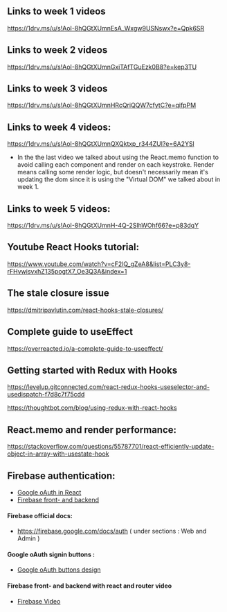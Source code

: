 ## Links to week 1 videos

https://1drv.ms/u/s!AoI-8hQGtXUmnEsA_Wxgw9USNswx?e=Qpk6SR

## Links to week 2 videos

https://1drv.ms/u/s!AoI-8hQGtXUmnGxiTAfTGuEzk0B8?e=kep3TU

## Links to week 3 videos

https://1drv.ms/u/s!AoI-8hQGtXUmnHRcQriQQW7cfytC?e=qifpPM

## Links to week 4 videos:

https://1drv.ms/u/s!AoI-8hQGtXUmnQXQktxp_r344ZUl?e=6A2YSl

- In the the last video we talked about using the React.memo function to avoid calling each component and render on each keystroke. Render means calling some render logic, but doesn't necessarily mean it's updating the dom since it is using the "Virtual DOM" we talked about in week 1.

## Links to week 5 videos:

https://1drv.ms/u/s!AoI-8hQGtXUmnH-4Q-2SlhWOhf66?e=p83dqY

## Youtube React Hooks tutorial:

https://www.youtube.com/watch?v=cF2lQ_gZeA8&list=PLC3y8-rFHvwisvxhZ135pogtX7_Oe3Q3A&index=1

## The stale closure issue

https://dmitripavlutin.com/react-hooks-stale-closures/

## Complete guide to useEffect

https://overreacted.io/a-complete-guide-to-useeffect/

## Getting started with Redux with Hooks

https://levelup.gitconnected.com/react-redux-hooks-useselector-and-usedispatch-f7d8c7f75cdd

https://thoughtbot.com/blog/using-redux-with-react-hooks

## React.memo and render performance:

https://stackoverflow.com/questions/55787701/react-efficiently-update-object-in-array-with-usestate-hook

## Firebase authentication:

- [Google oAuth in React](https://medium.com/firebase-developers/how-to-setup-firebase-authentication-with-react-in-5-minutes-maybe-10-bb8bb53e8834)
- [Firebase front- and backend](https://dev.to/emeka/securing-your-express-node-js-api-with-firebase-auth-4b5f)

#### Firebase official docs:

 - https://firebase.google.com/docs/auth ( under sections : Web and Admin )

#### Google oAuth signin buttons :

- [Google oAuth buttons design](https://developers.google.com/identity/branding-guidelines)

#### Firebase front- and backend with react and router video

- [Firebase Video](https://1drv.ms/v/s!AoI-8hQGtXUmnH6BnMzKNhd5uNci?e=ppJwdQ)

